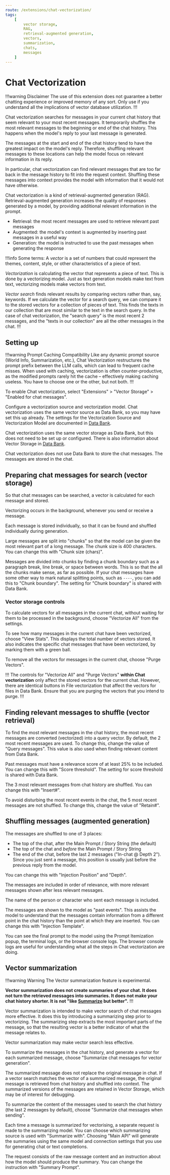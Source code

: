 ```yaml
---
route: /extensions/chat-vectorization/
tags:
    [
        vector storage,
        RAG,
        retrieval-augmented generation,
        vectors,
        summarization,
        chats,
        messages
    ]
---
```


# Chat Vectorization

!!!warning Disclaimer
The use of this extension does not guarantee a better chatting experience or improved memory of any sort. Only use if you understand all the implications of vector database utilization.
!!!

Chat vectorization searches for messages in your current chat history that seem relevant to your most recent messages. 
It temporarily shuffles the most relevant messages to the beginning or end of the chat history. 
This happens when the model's reply to your last message is generated.

The messages at the start and end of the chat history tend to have the greatest impact on the model's reply. 
Therefore, shuffling relevant messages to these locations can help the model focus on relevant information in its reply. 

In particular, chat vectorization can find relevant messages that are too far back in the message history to fit 
into the request context. Shuffling these messages into context provides the model with information that it would not have otherwise.

Chat vectorization is a kind of retrieval-augmented generation (RAG). Retrieval-augmented generation increases the 
quality of responses generated by a model, by providing additional relevant information in the prompt.

* Retrieval: the most recent messages are used to retrieve relevant past messages
* Augmented: the model's context is augmented by inserting past messages in a useful way
* Generation: the model is instructed to use the past messages when generating the response

!!!info Some terms:
A *vector* is a set of numbers that could represent the themes, content, style, or other characteristics of a piece of text. 

*Vectorization* is calculating the vector that represents a piece of text. This is done by a vectorizing model.
Just as text generation models make text from text, vectorizing models make vectors from text.

*Vector search* finds relevant results by comparing vectors rather than, say, keywords. If we calculate the vector 
for a search query, we can compare it to the stored vectors for a collection of pieces of text. This finds the texts 
in our collection that are most similar to the text in the search query. In the case of chat vectorization, the 
"search query" is the most recent 2 messages, and the "texts in our collection" are all the other messages in the chat.
!!!

## Setting up

!!!warning Prompt Caching Compatibility
Like any dynamic prompt source (World Info, Summarization, etc.), Chat Vectorization restructures the prompt prefix between the LLM calls, which can lead to frequent cache misses. When used with caching, vectorization is often counter-productive, as the modified prompts rarely hit the cache – effectively making caching useless. You have to choose one or the other, but not both.
!!!

To enable Chat vectorization, select "Extensions" > "Vector Storage" > "Enabled for chat messages".

Configure a vectorization source and vectorization model. Chat vectorization uses the same vector source as Data Bank, 
so you may have set this up already. The settings for the Vectorization Source and Vectorization Model are documented in [Data Bank](/Usage/Characters/data-bank.md).

Chat vectorization uses the same vector storage as Data Bank, but this does not need to be set up or configured. 
There is also information about Vector Storage in [Data Bank](/Usage/Characters/data-bank.md).

Chat vectorization does not use Data Bank to store the chat messages. The messages are stored in the chat. 

## Preparing chat messages for search (vector storage)

So that chat messages can be searched, a vector is calculated for each message and stored.

Vectorizing occurs in the background, whenever you send or receive a message.

Each message is stored individually, so that it can be found and shuffled individually during generation.

Large messages are split into "chunks" so that the model can be given the most relevant part of a long message. The chunk size is 400 characters. 
You can change this with "Chunk size (chars)". 

Messages are divided into chunks by finding a chunk boundary such as a paragraph break, line break, or space between words. This is so that 
the all the chunks make sense, as far as possible. If your chat messages have some other way to mark natural splitting points, such as `----`, 
you can add this to "Chunk boundary". The setting for "Chunk boundary" is shared with Data Bank.

### Vector storage controls

To calculate vectors for all messages in the current chat, without waiting for them to be processed in the background, choose "Vectorize All" from the settings.

To see how many messages in the current chat have been vectorized, choose "View Stats". This displays the total number of vectors stored. 
It also indicates the specific chat messages that have been vectorized, by marking them with a green ball.

To remove all the vectors for messages in the current chat, choose "Purge Vectors".

!!!
The controls for "Vectorize All" and "Purge Vectors" **within Chat vectorization** only affect the stored vectors for the current chat. 
However, there are identical buttons in File vectorization that affect the vectors for files in Data Bank. Ensure that you are purging the vectors that you intend to purge.
!!!

## Finding relevant messages to shuffle (vector retrieval)

To find the most relevant messages in the chat history, the most recent messages are converted (vectorized) into a query vector. By default, the 2 most recent messages are used. To change this, change the value of "Query messages". This value is also used when finding relevant content from Data Bank. 

Past messages must have a relevance score of at least 25% to be included. You can change this with "Score threshold". The setting for score threshold is shared with Data Bank.

The 3 most relevant messages from chat history are shuffled. You can change this with "Insert#".

To avoid disturbing the most recent events in the chat, the 5 most recent messages are not shuffled. To change this, change the value of "Retain#".

## Shuffling messages (augmented generation)

The messages are shuffled to one of 3 places:

* The top of the chat, after the Main Prompt / Story String (the default)
* The top of the chat and *before* the Main Prompt / Story String
* The end of the chat, before the last 2 messages ("In-chat @ Depth 2"). Since you just sent a message, this position is usually just before the previous reply from the model.

You can change this with "Injection Position" and "Depth".

The messages are included in order of relevance, with more relevant messages shown after less relevant messages.

The name of the person or character who sent each message is included. 

The messages are shown to the model as "past events". This assists the model to understand that the messages contain information from a different point in the chat history than the point at which they are inserted. You can change this with "Injection Template".

You can see the final prompt to the model using the Prompt Itemization popup, the terminal logs, or the browser console logs. The browser console logs are useful for understanding what all the steps in Chat vectorization are doing.

## Vector summarization

!!!warning Warning
The Vector summarization feature is experimental.

**Vector summarization does not create summaries of your chat. It does not turn the retrieved messages into summaries. It does not make your chat history shorter. It is not "like [Summarize](/extensions/Summarize.md) but better".**
!!!

Vector summarization is intended to make vector search of chat messages more effective. It does this by introducing a summarizing step prior to vectorizing. The summarizing step extracts the most important parts of the message, so that the resulting vector is a better indicator of what the message relates to.

Vector summarization may make vector search less effective. 

To summarize the messages in the chat history, and generate a vector for each summarized message, choose "Summarize chat messages for vector generation". 

The summarized message does not replace the original message in chat. If a vector search matches the vector of a summarized message, the original message is retrieved from chat history and shuffled into context. The summarized versions of the messages are retained in Vector Storage, which may be of interest for debugging.

To summarize the content of the messages used to search the chat history (the last 2 messages by default), choose "Summarize chat messages when sending".

Each time a message is summarized for vectorising, a separate request is made to the summarizing model. You can choose which summarizing source is used with "Summarize with". Choosing "Main API" will generate the summaries using the same model and connection settings that you use for generating chat or text completions.

The request consists of the raw message content and an instruction about how the model should produce the summary. You can change the instruction with "Summary Prompt".
